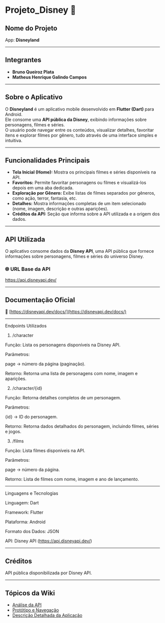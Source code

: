 # Projeto_Disney 🏰

## Nome do Projeto
App: **Disneyland**

---

## Integrantes
- **Bruno Queiroz Plata**  
- **Matheus Henrique Galindo Campos**

---

## Sobre o Aplicativo

O **Disneyland** é um aplicativo mobile desenvolvido em **Flutter (Dart)** para Android.  
Ele consome uma **API pública da Disney**, exibindo informações sobre personagens, filmes e séries.  
O usuário pode navegar entre os conteúdos, visualizar detalhes, favoritar itens e explorar filmes por gênero, tudo através de uma interface simples e intuitiva.

---

## Funcionalidades Principais

- **Tela Inicial (Home):** Mostra os principais filmes e séries disponíveis na API.  
- **Favoritos:** Permite favoritar personagens ou filmes e visualizá-los depois em uma aba dedicada.  
- **Exploração por Gênero:** Exibe listas de filmes separados por gêneros, como ação, terror, fantasia, etc.  
- **Detalhes:** Mostra informações completas de um item selecionado (nome, imagem, descrição e outras aparições).  
- **Créditos da API:** Seção que informa sobre a API utilizada e a origem dos dados.

---

## API Utilizada

O aplicativo consome dados da **Disney API**, uma API pública que fornece informações sobre personagens, filmes e séries do universo Disney.

### 🌐 URL Base da API

https://api.disneyapi.dev/

---

## Documentação Oficial

📘 [https://disneyapi.dev/docs/](https://disneyapi.dev/docs/)

---

Endpoints Utilizados

1. /character

Função: Lista os personagens disponíveis na Disney API.

Parâmetros:

page → número da página (paginação).


Retorno: Retorna uma lista de personagens com nome, imagem e aparições.


2. /character/{id}

Função: Retorna detalhes completos de um personagem.

Parâmetros:

{id} → ID do personagem.


Retorno: Retorna dados detalhados do personagem, incluindo filmes, séries e jogos.


3. /films

Função: Lista filmes disponíveis na API.

Parâmetros:

page → número da página.


Retorno: Lista de filmes com nome, imagem e ano de lançamento.



---

Linguagens e Tecnologias

Linguagem: Dart

Framework: Flutter

Plataforma: Android

Formato dos Dados: JSON

API: Disney API (https://api.disneyapi.dev/)


---

## Créditos

API pública disponibilizada por Disney API.


---

## Tópicos da Wiki
- [Análise da API]()
- [Protótipo e Navegação]()
- [Descrição Detalhada da Aplicação]()

